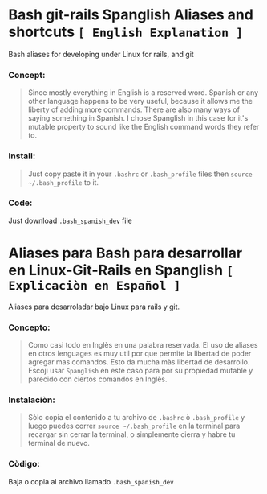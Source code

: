 Bash git-rails Spanglish Aliases and shortcuts  `[ English Explanation ]`
==============================================

Bash aliases for developing under Linux for rails, and git

### Concept:
> Since mostly everything in English is a reserved word. Spanish or any other language happens to be very useful, because it allows me the liberty of adding more commands. There are also many ways of saying something in Spanish. I chose Spanglish in this case for it's mutable property to sound like the English command words they refer to.


### Install:
> Just copy paste it in your `.bashrc` or `.bash_profile`
files then `source ~/.bash_profile` to it.


### Code:
Just download `.bash_spanish_dev` file






Aliases para Bash para desarrollar en Linux-Git-Rails en Spanglish  `[ Explicaciòn en Español ]`
==================================================================

Aliases para desarroladar bajo Linux para rails y git.

### Concepto:
> Como casi todo en Inglès en una palabra reservada. El uso de aliases en otros lenguages es muy util por que permite la libertad de poder agregar mas comandos. Esto da mucha màs libertad de desarrollo. Escojì usar `Spanglish` en este caso para por su propiedad mutable y parecido con ciertos comandos en Inglès.


### Instalaciòn:
> Sòlo copia el contenido a tu  archivo de `.bashrc` ò `.bash_profile`
y luego puedes correr
 `source ~/.bash_profile` 
 en la terminal para recargar sin cerrar la terminal, o simplemente cierra y habre tu terminal de nuevo.


### Còdigo:
Baja o copia al archivo llamado `.bash_spanish_dev` 



